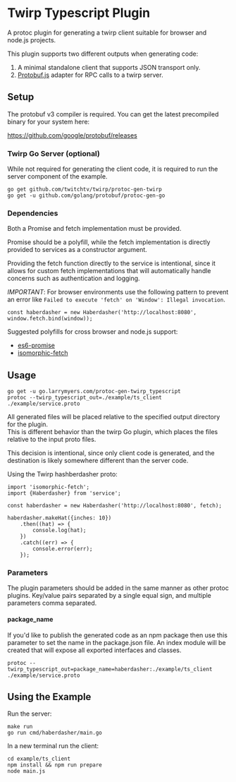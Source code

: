 # Twirp Typescript Plugin

A protoc plugin for generating a twirp client suitable for browser and node.js projects.

This plugin supports two different outputs when generating code:

1. A minimal standalone client that supports JSON transport only.
2. [Protobuf.js](https://github.com/dcodeIO/protobuf.js) adapter for RPC calls to a twirp server. 

## Setup

The protobuf v3 compiler is required. You can get the latest precompiled binary for your system here:

https://github.com/google/protobuf/releases

### Twirp Go Server (optional)

While not required for generating the client code, it is required to run the server component of the example.

    go get github.com/twitchtv/twirp/protoc-gen-twirp
    go get -u github.com/golang/protobuf/protoc-gen-go
    
### Dependencies

Both a Promise and fetch implementation must be provided.  

Promise should be a polyfill, while the fetch implementation is directly provided to services as a constructor
argument. 

Providing the fetch function directly to the service is intentional, since it allows for custom fetch
implementations that will automatically handle concerns such as authentication and logging.

*IMPORTANT*: For browser environments use the following pattern to prevent an error like `Failed to execute 'fetch' on 'Window': Illegal invocation`.

```
const haberdasher = new Haberdasher('http://localhost:8080', window.fetch.bind(window));

```

Suggested polyfills for cross browser and node.js support:

* [es6-promise](https://github.com/stefanpenner/es6-promise)
* [isomorphic-fetch](https://github.com/matthew-andrews/isomorphic-fetch)

## Usage

    go get -u go.larrymyers.com/protoc-gen-twirp_typescript
    protoc --twirp_typescript_out=./example/ts_client ./example/service.proto
    
All generated files will be placed relative to the specified output directory for the plugin.  
This is different behavior than the twirp Go plugin, which places the files relative to the input proto files.

This decision is intentional, since only client code is generated, and the destination is likely somewhere different
than the server code.

Using the Twirp hashberdasher proto:
    
    import 'isomorphic-fetch';
    import {Haberdasher} from 'service';
    
    const haberdasher = new Haberdasher('http://localhost:8080', fetch);
    
    haberdasher.makeHat({inches: 10})
        .then((hat) => {
            console.log(hat);
        })
        .catch((err) => {
            console.error(err);
        });
    
### Parameters

The plugin parameters should be added in the same manner as other protoc plugins. 
Key/value pairs separated by a single equal sign, and multiple parameters comma separated.

#### package_name

If you'd like to publish the generated code as an npm package then use this parameter to set the
name in the package.json file.  An index module will be created that will expose all exported interfaces 
and classes.

    protoc --twirp_typescript_out=package_name=haberdasher:./example/ts_client ./example/service.proto

## Using the Example

Run the server:

    make run
    go run cmd/haberdasher/main.go
     
In a new terminal run the client:
 
    cd example/ts_client
    npm install && npm run prepare
    node main.js
